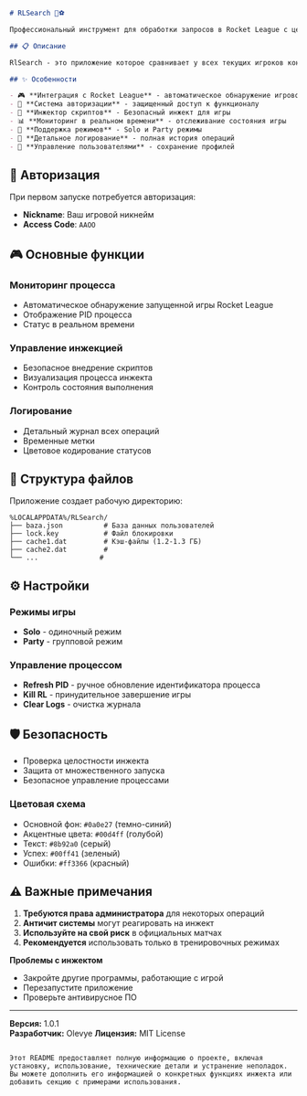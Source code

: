 ```markdown
# RLSearch 🚗⚽

Профессиональный инструмент для обработки запросов в Rocket League с целью облегчения игры.

## 📋 Описание

RlSearch - это приложение которое сравнивает у всех текущих игроков конкретного региона K/D, поражений/победы и присоединяет вам самых "слабых".

## ✨ Особенности

- 🎮 **Интеграция с Rocket League** - автоматическое обнаружение игрового процесса
- 🔐 **Система авторизации** - защищенный доступ к функционалу
- 💉 **Инжектор скриптов** - Безопасный инжект для игры
- 📊 **Мониторинг в реальном времени** - отслеживание состояния игры
- 🎯 **Поддержка режимов** - Solo и Party режимы
- 📝 **Детальное логирование** - полная история операций
- 💾 **Управление пользователями** - сохранение профилей
   ```

## 🔑 Авторизация

При первом запуске потребуется авторизация:
- **Nickname**: Ваш игровой никнейм
- **Access Code**: `AAOO`

## 🎮 Основные функции

### Мониторинг процесса
- Автоматическое обнаружение запущенной игры Rocket League
- Отображение PID процесса
- Статус в реальном времени

### Управление инжекцией
- Безопасное внедрение скриптов
- Визуализация процесса инжекта
- Контроль состояния выполнения

### Логирование
- Детальный журнал всех операций
- Временные метки
- Цветовое кодирование статусов

## 📁 Структура файлов

Приложение создает рабочую директорию:
```
%LOCALAPPDATA%/RLSearch/
├── baza.json          # База данных пользователей
├── lock.key           # Файл блокировки
├── cache1.dat         # Кэш-файлы (1.2-1.3 ГБ)
├── cache2.dat         #
└── ...               #
```

## ⚙️ Настройки

### Режимы игры
- **Solo** - одиночный режим
- **Party** - групповой режим

### Управление процессом
- **Refresh PID** - ручное обновление идентификатора процесса
- **Kill RL** - принудительное завершение игры
- **Clear Logs** - очистка журнала

## 🛡️ Безопасность

- Проверка целостности инжекта
- Защита от множественного запуска
- Безопасное управление процессами


### Цветовая схема
- Основной фон: `#0a0e27` (темно-синий)
- Акцентные цвета: `#00d4ff` (голубой)
- Текст: `#8b92a0` (серый)
- Успех: `#00ff41` (зеленый)
- Ошибки: `#ff3366` (красный)

## ⚠️ Важные примечания

1. **Требуются права администратора** для некоторых операций
2. **Античит системы** могут реагировать на инжект
3. **Используйте на свой риск** в официальных матчах
4. **Рекомендуется** использовать только в тренировочных режимах

**Проблемы с инжектом**
- Закройте другие программы, работающие с игрой
- Перезапустите приложение
- Проверьте антивирусное ПО

---

**Версия:** 1.0.1  
**Разработчик:** Olevye
**Лицензия:** MIT License
```

Этот README предоставляет полную информацию о проекте, включая установку, использование, технические детали и устранение неполадок. Вы можете дополнить его информацией о конкретных функциях инжекта или добавить секцию с примерами использования.
